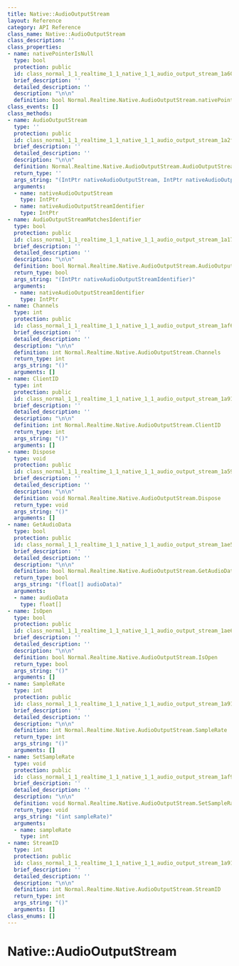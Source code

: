 ```yaml
---
title: Native::AudioOutputStream
layout: Reference
category: API Reference
class_name: Native::AudioOutputStream
class_description: ''
class_properties:
- name: nativePointerIsNull
  type: bool
  protection: public
  id: class_normal_1_1_realtime_1_1_native_1_1_audio_output_stream_1a6074556c292feec168d356d60e20cd6c
  brief_description: ''
  detailed_description: ''
  description: "\n\n"
  definition: bool Normal.Realtime.Native.AudioOutputStream.nativePointerIsNull
class_events: []
class_methods:
- name: AudioOutputStream
  type: ''
  protection: public
  id: class_normal_1_1_realtime_1_1_native_1_1_audio_output_stream_1a2f535eab49daeae065a5ca64e1828d3d
  brief_description: ''
  detailed_description: ''
  description: "\n\n"
  definition: Normal.Realtime.Native.AudioOutputStream.AudioOutputStream
  return_type: ''
  args_string: "(IntPtr nativeAudioOutputStream, IntPtr nativeAudioOutputStreamIdentifier)"
  arguments:
  - name: nativeAudioOutputStream
    type: IntPtr
  - name: nativeAudioOutputStreamIdentifier
    type: IntPtr
- name: AudioOutputStreamMatchesIdentifier
  type: bool
  protection: public
  id: class_normal_1_1_realtime_1_1_native_1_1_audio_output_stream_1a1775c1bee9c4a624013a6063b06a119c
  brief_description: ''
  detailed_description: ''
  description: "\n\n"
  definition: bool Normal.Realtime.Native.AudioOutputStream.AudioOutputStreamMatchesIdentifier
  return_type: bool
  args_string: "(IntPtr nativeAudioOutputStreamIdentifier)"
  arguments:
  - name: nativeAudioOutputStreamIdentifier
    type: IntPtr
- name: Channels
  type: int
  protection: public
  id: class_normal_1_1_realtime_1_1_native_1_1_audio_output_stream_1af6d1f3791c044e4102a274daccfe013f
  brief_description: ''
  detailed_description: ''
  description: "\n\n"
  definition: int Normal.Realtime.Native.AudioOutputStream.Channels
  return_type: int
  args_string: "()"
  arguments: []
- name: ClientID
  type: int
  protection: public
  id: class_normal_1_1_realtime_1_1_native_1_1_audio_output_stream_1a91f335e9a86b96711be34046f3ef17b8
  brief_description: ''
  detailed_description: ''
  description: "\n\n"
  definition: int Normal.Realtime.Native.AudioOutputStream.ClientID
  return_type: int
  args_string: "()"
  arguments: []
- name: Dispose
  type: void
  protection: public
  id: class_normal_1_1_realtime_1_1_native_1_1_audio_output_stream_1a595571e9e54c46068a508ab0e3d89491
  brief_description: ''
  detailed_description: ''
  description: "\n\n"
  definition: void Normal.Realtime.Native.AudioOutputStream.Dispose
  return_type: void
  args_string: "()"
  arguments: []
- name: GetAudioData
  type: bool
  protection: public
  id: class_normal_1_1_realtime_1_1_native_1_1_audio_output_stream_1ae55b5a466e86b98a18795d1ec6cdd54c
  brief_description: ''
  detailed_description: ''
  description: "\n\n"
  definition: bool Normal.Realtime.Native.AudioOutputStream.GetAudioData
  return_type: bool
  args_string: "(float[] audioData)"
  arguments:
  - name: audioData
    type: float[]
- name: IsOpen
  type: bool
  protection: public
  id: class_normal_1_1_realtime_1_1_native_1_1_audio_output_stream_1ae64a48a1b18701ebc4ed0b7cf8bf69e2
  brief_description: ''
  detailed_description: ''
  description: "\n\n"
  definition: bool Normal.Realtime.Native.AudioOutputStream.IsOpen
  return_type: bool
  args_string: "()"
  arguments: []
- name: SampleRate
  type: int
  protection: public
  id: class_normal_1_1_realtime_1_1_native_1_1_audio_output_stream_1a9131db0584946fa52d0ef3df7d772bca
  brief_description: ''
  detailed_description: ''
  description: "\n\n"
  definition: int Normal.Realtime.Native.AudioOutputStream.SampleRate
  return_type: int
  args_string: "()"
  arguments: []
- name: SetSampleRate
  type: void
  protection: public
  id: class_normal_1_1_realtime_1_1_native_1_1_audio_output_stream_1af97b34ea4c346d4f298d330a34c06e1d
  brief_description: ''
  detailed_description: ''
  description: "\n\n"
  definition: void Normal.Realtime.Native.AudioOutputStream.SetSampleRate
  return_type: void
  args_string: "(int sampleRate)"
  arguments:
  - name: sampleRate
    type: int
- name: StreamID
  type: int
  protection: public
  id: class_normal_1_1_realtime_1_1_native_1_1_audio_output_stream_1a91a4b39185dec7c3fea249d0d67b86a3
  brief_description: ''
  detailed_description: ''
  description: "\n\n"
  definition: int Normal.Realtime.Native.AudioOutputStream.StreamID
  return_type: int
  args_string: "()"
  arguments: []
class_enums: []
---
```


# Native::AudioOutputStream
